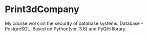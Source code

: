 # Print3dCompany
My course work on the security of database systems.
Database - PostgreSQL.
Based on Python(ver. 3.6) and PyQt5 library.
